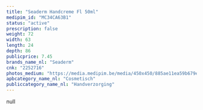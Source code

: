 ```yaml
---
title: "Seaderm Handcreme Fl 50ml"
medipim_id: "MC34CA63B1"
status: "active"
prescription: false
weight: 72
width: 63
length: 24
depth: 86
publicprice: 7.45
brands_name_nl: "Seaderm"
cnk: "2252716"
photos_medium: "https://media.medipim.be/media/450x450/885ae11ea59b679e7221e690e84a6f74.jpg"
apbcategory_name_nl: "Cosmetisch"
publiccategory_name_nl: "Handverzorging"
---
```

null
